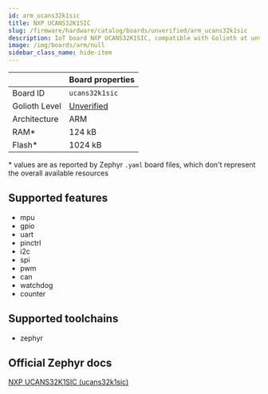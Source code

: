 ```yaml
---
id: arm_ucans32k1sic
title: NXP UCANS32K1SIC
slug: /firmware/hardware/catalog/boards/unverified/arm_ucans32k1sic
description: IoT board NXP UCANS32K1SIC, compatible with Golioth at unverified level.
image: /img/boards/arm/null
sidebar_class_name: hide-item
---
```


[//]: # (This is an auto-generated file, do not edit! Changes to it will be lost upon re-generation)



|                | Board properties     |
| -------------  | -------------------- |
| Board ID       | `ucans32k1sic` |
| Golioth Level  | [Unverified](/firmware/hardware#unverified-boards) |
| Architecture   | ARM |
| RAM*           | 124 kB |
| Flash*         | 1024 kB |

\* values are as reported by Zephyr `.yaml` board files, which don't represent the overall available resources



## Supported features

* mpu
* gpio
* uart
* pinctrl
* i2c
* spi
* pwm
* can
* watchdog
* counter

## Supported toolchains

* zephyr

## Official Zephyr docs

[NXP UCANS32K1SIC (ucans32k1sic)](https://docs.zephyrproject.org/3.6.0/boards/arm/ucans32k1sic/doc/index.html)
